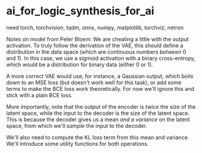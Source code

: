 # ai_for_logic_synthesis_for_ai

need torch, torchvision, tqdm, onnx, numpy, matplotlib, torchviz, netron

Notes on model from Peter Bloem: We are cheating a little with the output activation. To truly follow the derivation of the VAE, this should define a distribution in the data space (which are continuous numbers _between_ 0 and 1). In this case, we use a sigmoid activation with a binary cross-entropy, which would be a distribution for binary data (either 0 or 1). 

A more correct VAE would use, for instance, a Gaussian output, which boils down to an MSE loss (but doesn't work well for this task), or add some terms to make the BCE loss work theoretically. For now we'll ignore this and stick with a plain BCE loss.

More importantly, note that the output of the encoder is _twice_ the size of the latent space, while the input to the decoder is the size of the latent space. This is because the decoder gives us a mean _and a variance_ on the latent space, from which we'll _sample_ the input to the decoder.

We'll also need to compute the KL loss term from this mean and variance. We'll introduce some utility functions for both operations.